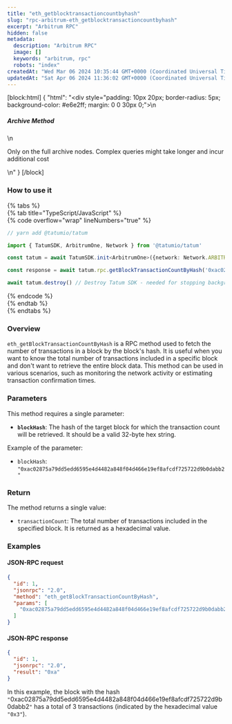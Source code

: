```yaml
---
title: "eth_getblocktransactioncountbyhash"
slug: "rpc-arbitrum-eth_getblocktransactioncountbyhash"
excerpt: "Arbitrum RPC"
hidden: false
metadata: 
  description: "Arbitrum RPC"
  image: []
  keywords: "arbitrum, rpc"
  robots: "index"
createdAt: "Wed Mar 06 2024 10:35:44 GMT+0000 (Coordinated Universal Time)"
updatedAt: "Sat Apr 06 2024 11:36:02 GMT+0000 (Coordinated Universal Time)"
---
```

[block:html]
{
  "html": "<div style=\"padding: 10px 20px; border-radius: 5px; background-color: #e6e2ff; margin: 0 0 30px 0;\">\n  <h5>Archive Method</h5>\n  <p>Only on the full archive nodes. Complex queries might take longer and incur additional cost</p>\n</div>"
}
[/block]


### How to use it

{% tabs %}  
{% tab title="TypeScript/JavaScript" %}  
{% code overflow="wrap" lineNumbers="true" %}

```typescript
// yarn add @tatumio/tatum

import { TatumSDK, ArbitrumOne, Network } from '@tatumio/tatum'

const tatum = await TatumSDK.init<ArbitrumOne>({network: Network.ARBITRUM_ONE})

const response = await tatum.rpc.getBlockTransactionCountByHash('0xac02875a79dd5edd6595e4d4482a848f04d466e19ef8afcdf725722d9b0dabb2')

await tatum.destroy() // Destroy Tatum SDK - needed for stopping background jobs
```

{% endcode %}  
{% endtab %}  
{% endtabs %}

### Overview

`eth_getBlockTransactionCountByHash` is a RPC method used to fetch the number of transactions in a block by the block's hash. It is useful when you want to know the total number of transactions included in a specific block and don't want to retrieve the entire block data. This method can be used in various scenarios, such as monitoring the network activity or estimating transaction confirmation times.

### Parameters

This method requires a single parameter:

- **`blockHash`**: The hash of the target block for which the transaction count will be retrieved. It should be a valid 32-byte hex string.

Example of the parameter:

- `blockHash`: `"0xac02875a79dd5edd6595e4d4482a848f04d466e19ef8afcdf725722d9b0dabb2"`

### Return

The method returns a single value:

- `transactionCount`: The total number of transactions included in the specified block. It is returned as a hexadecimal value.

### Examples

#### JSON-RPC request

```json
{
  "id": 1,
  "jsonrpc": "2.0",
  "method": "eth_getBlockTransactionCountByHash",
  "params": [
    "0xac02875a79dd5edd6595e4d4482a848f04d466e19ef8afcdf725722d9b0dabb2"
  ]
}
```

#### JSON-RPC response

```json
{
  "id": 1,
  "jsonrpc": "2.0",
  "result": "0xa"
}
```

In this example, the block with the hash `"`0xac02875a79dd5edd6595e4d4482a848f04d466e19ef8afcdf725722d9b0dabb2`"` has a total of 3 transactions (indicated by the hexadecimal value `"0x3"`).
